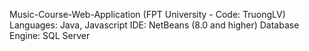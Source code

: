 Music-Course-Web-Application (FPT University - Code: TruongLV)
Languages: Java, Javascript
IDE: NetBeans (8.0 and higher)
Database Engine: SQL Server
